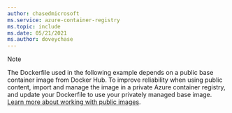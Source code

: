 ```yaml
---
author: chasedmicrosoft
ms.service: azure-container-registry
ms.topic: include
ms.date: 05/21/2021
ms.author: doveychase
---
```

> [!NOTE]
> The Dockerfile used in the following example depends on a public base container image from Docker Hub. To improve reliability when using public content, import and manage the image in a private Azure container registry, and update your Dockerfile to use your privately managed base image. [Learn more about working with public images](../buffer-gate-public-content.md).